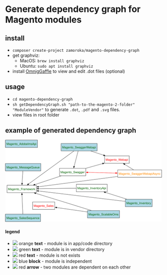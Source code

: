# Generate dependency graph for Magento modules

## install
 - `composer create-project zamoroka/magento-dependency-graph`
 - get graphviz:
   - MacOS: `brew install graphviz` 
   - Ubuntu: `sudo apt install graphviz` 
 - install [OmnigGaffle](https://www.omnigroup.com/omnigraffle/) to view and edit .dot files (optional)
 
## usage
 - `cd magento-dependency-graph`
 - `sh getDependencyGraph.sh "path-to-the-magento-2-folder" "ModuleVendor"` to generate `.dot`, `.pdf` and `.svg` files.
 - view files in root folder

## example of generated dependency graph
![example](https://github.com/zamoroka/magento-dependency-graph/blob/master/example.svg?raw=true)

#### legend
- ![](https://via.placeholder.com/15/ffa500?text=+) orange **text** - module is in app/code directory
- ![](https://via.placeholder.com/15/00FF00?text=+) green **text** - module is in vendor directory
- ![](https://via.placeholder.com/15/ff0000?text=+) red **text** - module is not exists
- ![](https://via.placeholder.com/15/1589F0?text=+) blue **block** - module is independent
- ![](https://via.placeholder.com/15/ff0000?text=+) red **arrow** - two modules are dependent on each other
